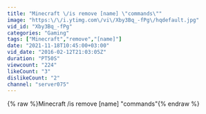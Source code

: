 ```yaml
---
title: "Minecraft \/is remove [name] \"commands\""
image: "https:\/\/i.ytimg.com\/vi\/Xby3Bq_-fPg\/hqdefault.jpg"
vid_id: "Xby3Bq_-fPg"
categories: "Gaming"
tags: ["Minecraft","remove","[name]"]
date: "2021-11-18T10:45:00+03:00"
vid_date: "2016-02-12T21:03:05Z"
duration: "PT50S"
viewcount: "224"
likeCount: "3"
dislikeCount: "2"
channel: "server075"
---
```

{% raw %}Minecraft /is remove [name] &quot;commands&quot;{% endraw %}
